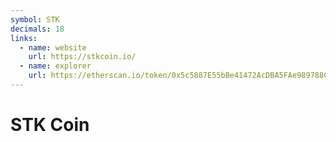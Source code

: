 ```yaml
---
symbol: STK
decimals: 18
links:
  - name: website
    url: https://stkcoin.io/
  - name: explorer
    url: https://etherscan.io/token/0x5c5887E55bBe41472AcDBA5FAe989788C6f7ab59
---
```


# STK Coin
